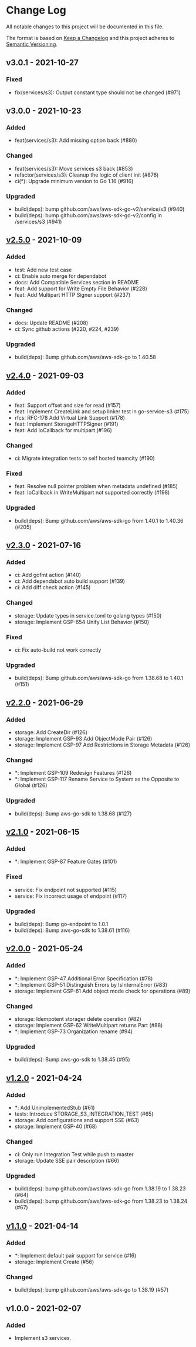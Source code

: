 # Change Log

All notable changes to this project will be documented in this file.

The format is based on [Keep a Changelog](https://keepachangelog.com/)
and this project adheres to [Semantic Versioning](https://semver.org/).

## v3.0.1 - 2021-10-27

### Fixed

- fix(services/s3): Output constant type should not be changed (#971)

## v3.0.0 - 2021-10-23

### Added

- feat(services/s3): Add missing option back (#880)

### Changed

- feat(services/s3): Move services s3 back (#853)
- refactor(services/s3): Cleanup the logic of client init (#876)
- ci(*): Upgrade minimum version to Go 1.16 (#916)

### Upgraded

- build(deps): bump github.com/aws/aws-sdk-go-v2/service/s3 (#940)
- build(deps): bump github.com/aws/aws-sdk-go-v2/config in /services/s3 (#941)

## [v2.5.0] - 2021-10-09

### Added

- test: Add new test case
- ci: Enable auto merge for dependabot
- docs: Add Compatible Services section in README
- feat: Add support for Write Empty File Behavior (#228)
- feat: Add Multipart HTTP Signer support (#237)

### Changed

- docs: Update README (#208)
- ci: Sync github actions (#220, #224, #239)

### Upgraded

- build(deps): Bump github.com/aws/aws-sdk-go to 1.40.58

## [v2.4.0] - 2021-09-03

### Added

- feat: Support offset and size for read (#157)
- feat: Implement CreateLink and setup linker test in go-service-s3 (#175)
- rfcs: RFC-178 Add Virtual Link Support (#178)
- feat: Implement StorageHTTPSigner (#191)
- feat: Add IoCallback for multipart (#196)

### Changed

- ci: Migrate integration tests to self hosted teamcity (#190)

### Fixed

- feat: Resolve null pointer problem when metadata undefined (#185)
- feat: IoCallback in WriteMultipart not supported correctly (#198)

### Upgraded

- build(deps): Bump github.com/aws/aws-sdk-go from 1.40.1 to 1.40.36 (#205)

## [v2.3.0] - 2021-07-16

### Added

- ci: Add gofmt action (#140)
- ci: Add dependabot auto build support (#139)
- ci: Add diff check action (#145)

### Changed

- storage: Update types in service.toml to golang types (#150)
- storage: Implement GSP-654 Unify List Behavior  (#150)

### Fixed

- ci: Fix auto-build not work correctly

### Upgraded

- build(deps): Bump github.com/aws/aws-sdk-go from 1.38.68 to 1.40.1 (#151)

## [v2.2.0] - 2021-06-29

### Added

- storage: Add CreateDir (#126)
- storage: Implement GSP-93 Add ObjectMode Pair (#126)
- storage: Implement GSP-97 Add Restrictions in Storage Metadata (#126)

### Changed

- *: Implement GSP-109 Redesign Features (#126)
- *: Implement GSP-117 Rename Service to System as the Opposite to Global (#126)

### Upgraded

- build(deps): Bump aws-go-sdk to 1.38.68 (#127)

## [v2.1.0] - 2021-06-15

### Added

- *: Implement GSP-87 Feature Gates (#101)

### Fixed

- service: Fix endpoint not supported (#115)
- service: Fix incorrect usage of endpoint (#117)

### Upgraded

- build(deps): Bump go-endpoint to 1.0.1
- build(deps): Bump aws-go-sdk to 1.38.61 (#116)

## [v2.0.0] - 2021-05-24

### Added

- *: Implement GSP-47 Additional Error Specification (#78)
- *: Implement GSP-51 Distinguish Errors by IsInternalError (#83)
- storage: Implement GSP-61 Add object mode check for operations (#89)

### Changed

- storage: Idempotent storager delete operation (#82)
- storage: Implement GSP-62 WriteMultipart returns Part (#88)
- *: Implement GSP-73 Organization rename (#94)

### Upgraded

- build(deps): Bump aws-go-sdk to 1.38.45 (#95)

## [v1.2.0] - 2021-04-24

### Added

- *: Add UnimplementedStub (#61)
- tests: Introduce STORAGE_S3_INTEGRATION_TEST (#65)
- storage: Add configurations and support SSE (#63)
- storage: Implement GSP-40 (#68)

### Changed

- ci: Only run Integration Test while push to master
- storage: Update SSE pair description (#66)

### Upgraded

- build(deps): bump github.com/aws/aws-sdk-go from 1.38.19 to 1.38.23 (#64)
- build(deps): bump github.com/aws/aws-sdk-go from 1.38.23 to 1.38.24 (#67)

## [v1.1.0] - 2021-04-14

### Added

- *: Implement default pair support for service (#16)
- storage: Implement Create (#56)

### Changed

- build(deps): bump github.com/aws/aws-sdk-go to 1.38.19 (#57)

## v1.0.0 - 2021-02-07

### Added

- Implement s3 services.

[v2.5.0]: https://github.com/beyondstorage/go-service-s3/compare/v2.4.0...v2.5.0
[v2.4.0]: https://github.com/beyondstorage/go-service-s3/compare/v2.3.0...v2.4.0
[v2.3.0]: https://github.com/beyondstorage/go-service-s3/compare/v2.2.0...v2.3.0
[v2.2.0]: https://github.com/beyondstorage/go-service-s3/compare/v2.1.0...v2.2.0
[v2.1.0]: https://github.com/beyondstorage/go-service-s3/compare/v2.0.0...v2.1.0
[v2.0.0]: https://github.com/beyondstorage/go-service-s3/compare/v1.2.0...v2.0.0
[v1.2.0]: https://github.com/beyondstorage/go-service-s3/compare/v1.1.0...v1.2.0
[v1.1.0]: https://github.com/beyondstorage/go-service-s3/compare/v1.0.0...v1.1.0

